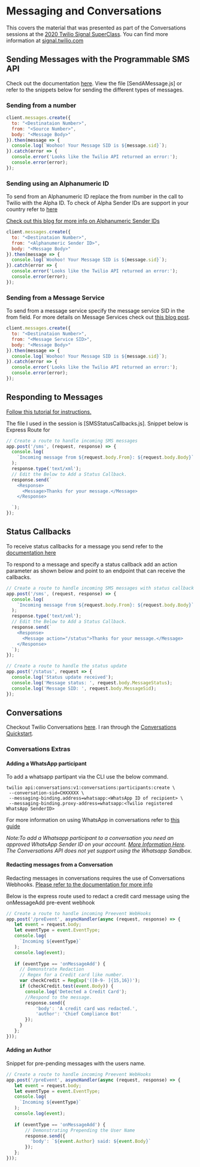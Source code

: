 # Messaging and Conversations

This covers the material that was presented as part of the Conversations sessions at the [2020 Twilio Signal SuperClass](https://signal.twilio.com/superclass). You can find more information at [signal.twilio.com](https://signal.twilio.com)

## Sending Messages with the Programmable SMS API

Check out the documentation [here](https://www.twilio.com/docs/sms/send-messages?code-sample=code-send-an-sms-message&code-language=Node.js&code-sdk-version=3.x). View the file [SendAMessage.js] or refer to the snippets below for sending the different types of messages.

### Sending from a number
```js
client.messages.create({
  to: "<Destinataion Number>",
  from: "<Source Number>",
  body: "<Message Body>" 
}).then(message => {
  console.log(`Woohoo! Your Message SID is ${message.sid}`);
}).catch(error => {
  console.error('Looks like the Twilio API returned an error:');
  console.error(error);
});
```

### Sending using an Alphanumeric ID
To send from an Alphanumeric ID replace the from number in the call to Twilio with the Alpha ID. To check of Alpha Sender IDs are support in your country refer to [here](https://support.twilio.com/hc/en-us/articles/223133767-International-support-for-Alphanumeric-Sender-ID?_ga=2.30746175.1682849377.1601252756-774449318.1583485530)


[Check out this blog for more info on Alphanumeric Sender IDs](https://www.twilio.com/blog/personalize-sms-alphanumeric-sender-id)

```js
client.messages.create({
  to: "<Destinataion Number>",
  from: "<Alphanumeric Sender ID>",
  body: "<Message Body>" 
}).then(message => {
  console.log(`Woohoo! Your Message SID is ${message.sid}`);
}).catch(error => {
  console.error('Looks like the Twilio API returned an error:');
  console.error(error);
});
```

### Sending from a Message Service
To send from a message service specify the message service SID in the from field. For more details on Message Services check out [this blog post](https://www.twilio.com/blog/twilio-messaging-service-copilot-features).

```js
client.messages.create({
  to: "<Destinataion Number>",
  from: "<Message Service SID>",
  body: "<Message Body>" 
}).then(message => {
  console.log(`Woohoo! Your Message SID is ${message.sid}`);
}).catch(error => {
  console.error('Looks like the Twilio API returned an error:');
  console.error(error);
});
```

## Responding to Messages
[Follow this tutorial for instructions.](https://www.twilio.com/docs/sms/tutorials/how-to-receive-and-reply)

The file I used in the session is [SMSStatusCallbacks.js].
Snippet below is Express Route for 
```js
// Create a route to handle incoming SMS messages
app.post('/sms', (request, response) => {
  console.log(
    `Incoming message from ${request.body.From}: ${request.body.Body}`
  );
  response.type('text/xml');
  // Edit the Below to Add a Status Callback.
  response.send(`
    <Response>
      <Message>Thanks for your message.</Message>
    </Response>

  `);
});

```

## Status Callbacks
To receive status callbacks for a message you send refer to the [documentation here](https://www.twilio.com/docs/sms/send-messages?code-sample=code-send-an-sms-message&code-language=Node.js&code-sdk-version=3.x#monitor-the-status-of-your-message)


To respond to a message and specify a status callback add an action parameter as shown below and point to an endpoint that can receive the callbacks.

```js
// Create a route to handle incoming SMS messages with status callback
app.post('/sms', (request, response) => {
  console.log(
    `Incoming message from ${request.body.From}: ${request.body.Body}`
  );
  response.type('text/xml');
  // Edit the Below to Add a Status Callback.
  response.send(`
    <Response>
      <Message action="/status">Thanks for your message.</Message>
    </Response>
  `);
});

// Create a route to handle the status update
app.post('/status', request => {
  console.log('Status update received');
  console.log('Message status: ', request.body.MessageStatus);
  console.log('Message SID: ', request.body.MessageSid);
});
```

## Conversations
Checkout Twilio Conversations [here](https://www.twilio.com/conversations-api). I ran through the [Conversations Quickstart](https://www.twilio.com/docs/conversations/quickstart).

### Conversations Extras

#### Adding a WhatsApp participant
To add a whatsapp partipant via the CLI use the below command.

```
twilio api:conversations:v1:conversations:participants:create \             
 --conversation-sid=CHXXXXX \
 --messaging-binding.address=whatsapp:<WhatsApp ID of recipient> \
 --messaging-binding.proxy-address=whatsapp:<Twilio registered WhatsApp SenderID>
```
For more information on using WhatsApp in conversations refer to [this guide](https://www.twilio.com/docs/conversations/using-whatsapp-conversations)

*Note:To add a Whatsapp participant to a conversation you need an approved WhatsApp Sender ID on your account. [More Information Here](https://www.twilio.com/docs/whatsapp/api). The Conversations API does not yet support using the Whatsapp Sandbox.*

#### Redacting messages from a Conversation
Redacting messages in conversations requires the use of Conversations Webhooks. [Please refer to the documentation for more info](https://www.twilio.com/docs/conversations/conversations-webhooks)

Below is the express route used to redact a credit card message using the onMessageAdd pre-event webhook
```js
// Create a route to handle incoming Preevent WebHooks
app.post('/preEvent', asyncHandler(async (request, response) => {
   let event = request.body;
   let eventType = event.EventType;
   console.log(
     `Incoming ${eventType}`
   );
   console.log(event);
  
   if (eventType == 'onMessageAdd') {
     // Demonstrate Redaction
     // Regex for a Credit card like number.
     var checkCredit = RegExp('([0-9- ]{15,16})');
     if (checkCredit.test(event.Body)) {
       console.log('Detected a Credit Card');
       //Respond to the message.
       response.send({
           'body': 'A credit card was redacted.',
           'author': 'Chief Compliance Bot'
       });
     }
   };
}));
```

#### Adding an Author
Snippet for pre-pending messages with the users name.
```js
// Create a route to handle incoming Preevent WebHooks
app.post('/preEvent', asyncHandler(async (request, response) => {
   let event = request.body;
   let eventType = event.EventType;
   console.log(
     `Incoming ${eventType}`
   );
   console.log(event);
  
   if (eventType == 'onMessageAdd') {
       // Demonstrating Prepending the User Name
       response.send({
         'body': `${event.Author} said: ${event.Body}`
       }); 
   };
}));
```
